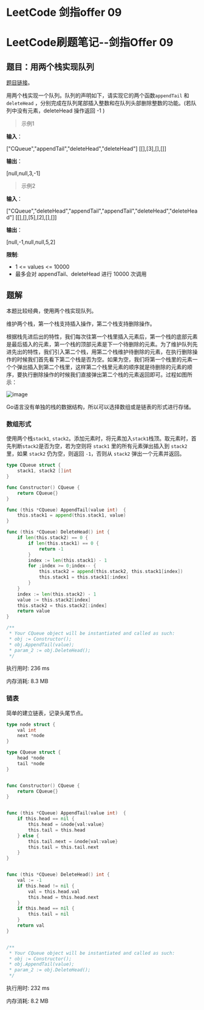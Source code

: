 # LeetCode 剑指offer 09

<!--more-->
# LeetCode刷题笔记--剑指Offer 09

## 题目：用两个栈实现队列

[题目链接](https://leetcode-cn.com/problems/yong-liang-ge-zhan-shi-xian-dui-lie-lcof/)。

用两个栈实现一个队列。队列的声明如下，请实现它的两个函数`appendTail` 和 `deleteHead` ，分别完成在队列尾部插入整数和在队列头部删除整数的功能。(若队列中没有元素，deleteHead 操作返回 -1 )

> 示例1

**输入**：

["CQueue","appendTail","deleteHead","deleteHead"]
[[],[3],[],[]]


**输出**：

[null,null,3,-1]

> 示例2

**输入**：

["CQueue","deleteHead","appendTail","appendTail","deleteHead","deleteHead"]
[[],[],[5],[2],[],[]]


**输出**：

[null,-1,null,null,5,2]

**限制**:

- 1 <= values <= 10000
- 最多会对 appendTail、deleteHead 进行 10000 次调用

## 题解

本题比较经典，使用两个栈实现队列。

维护两个栈，第一个栈支持插入操作，第二个栈支持删除操作。

根据栈先进后出的特性，我们每次往第一个栈里插入元素后，第一个栈的底部元素是最后插入的元素，第一个栈的顶部元素是下一个待删除的元素。为了维护队列先进先出的特性，我们引入第二个栈，用第二个栈维护待删除的元素，在执行删除操作的时候我们首先看下第二个栈是否为空。如果为空，我们将第一个栈里的元素一个个弹出插入到第二个栈里，这样第二个栈里元素的顺序就是待删除的元素的顺序，要执行删除操作的时候我们直接弹出第二个栈的元素返回即可。过程如图所示：

![image](https://cdn.jsdelivr.net/gh/LAShZ/blog-pic-repo@main/img/%E5%89%91%E6%8C%87Offer09-1.png)

Go语言没有单独的栈的数据结构，所以可以选择数组或是链表的形式进行存储。

### 数组形式

使用两个栈`stack1`, `stack2`。添加元素时，将元素加入`stack1`栈顶。取元素时，首先判断`stack2`是否为空，若为空则将 `stack1` 里的所有元素弹出插入到 `stack2` 里，如果 `stack2` 仍为空，则返回 `-1`，否则从 `stack2` 弹出一个元素并返回。

```go
type CQueue struct {
    stack1, stack2 []int
}

func Constructor() CQueue {
    return CQueue{}
}

func (this *CQueue) AppendTail(value int)  {
    this.stack1 = append(this.stack1, value)
}

func (this *CQueue) DeleteHead() int {
    if len(this.stack2) == 0 {
        if len(this.stack1) == 0 {
            return -1
        }
        index := len(this.stack1) - 1
        for ;index >= 0;index-- {
            this.stack2 = append(this.stack2, this.stack1[index])
            this.stack1 = this.stack1[:index]
        }
    }
    index := len(this.stack2) - 1
    value := this.stack2[index]
    this.stack2 = this.stack2[:index]
    return value
}

/**
 * Your CQueue object will be instantiated and called as such:
 * obj := Constructor();
 * obj.AppendTail(value);
 * param_2 := obj.DeleteHead();
 */
```

执行用时: 236 ms

内存消耗: 8.3 MB


### 链表

简单的建立链表，记录头尾节点。

```go
type node struct {
    val int
    next *node
}

type CQueue struct {
    head *node
    tail *node
}


func Constructor() CQueue {
    return CQueue{}
}


func (this *CQueue) AppendTail(value int)  {
    if this.head == nil {
        this.head = &node{val:value}
        this.tail = this.head
    } else {
        this.tail.next = &node{val:value}
        this.tail = this.tail.next
    }
}


func (this *CQueue) DeleteHead() int {
    val := -1
    if this.head != nil {
        val = this.head.val
        this.head = this.head.next
    }
    if this.head == nil {
        this.tail = nil
    }
    return val
}


/**
 * Your CQueue object will be instantiated and called as such:
 * obj := Constructor();
 * obj.AppendTail(value);
 * param_2 := obj.DeleteHead();
 */
```

执行用时: 232 ms

内存消耗: 8.2 MB
